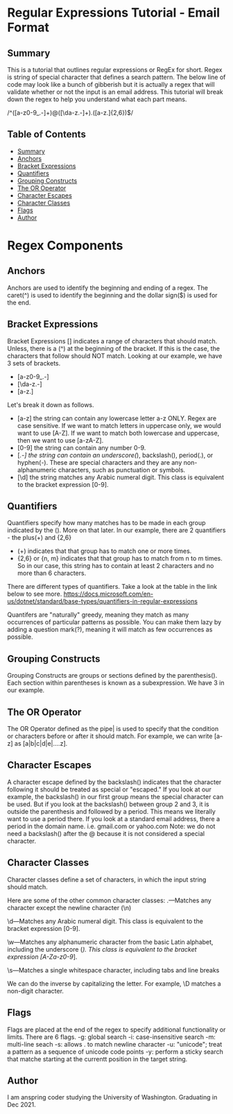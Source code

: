 # Regular Expressions Tutorial - Email Format

## Summary 
This is a tutorial that outlines regular expressions or RegEx for short. Regex is string of special character that defines a search pattern.
The below line of code may look like a bunch of gibberish but it is actually a regex that will validate whether or not the input is an email address.
This tutorial will break down the regex to help you understand what each part means. 

/^([a-z0-9_\.-]+)@([\da-z\.-]+)\.([a-z\.]{2,6})$/

## Table of Contents
- [Summary](#summary) 
- [Anchors](#anchors)
- [Bracket Expressions](#brackets)
- [Quantifiers](#quantifiers)
- [Grouping Constructs](#grouping)
- [The OR Operator](#or)
- [Character Escapes](#escapes)
- [Character Classes](#classes)
- [Flags](#flags)
- [Author](#author)

# Regex Components

## Anchors
Anchors are used to identify the beginning and ending of a regex. The caret(^) is used to identify the beginning and the dollar sign($) is used for the end.

<a name="brackets"></a>
## Bracket Expressions
Bracket Expressions [] indicates a range of characters that should match. Unless, there is a (^) at the beginning of the bracket. If this is the case, the characters that follow should NOT match. Looking at our example, we have 3 sets of brackets. 
  - [a-z0-9_\.-]
  - [\da-z\.-] 
  - [a-z\.]
  
 Let's break it down as follows. 
  - [a-z] the string can contain any lowercase letter a-z ONLY. Regex are case sensitive. If we want to match letters in uppercase only, we would want to use [A-Z]. If we want to match both lowercase and uppercase, then we want to use [a-zA-Z].
  - [0-9] the string can contain any number 0-9.
  - [_\.-] the string can contain an underscore(_), backslash(\), period(.), or hyphen(-). These are special characters and they are any non-alphanumeric characters, such as punctuation or symbols.
  - [\d] the string matches any Arabic numeral digit. This class is equivalent to the bracket expression [0-9].

## Quantifiers
Quantifiers specify how many matches has to be made in each group indicated by the (). More on that later. In our example, there are 2 quantifiers - the plus(+) and {2,6}
  - (+) indicates that that group has to match one or more times.
  - {2,6} or {n, m} indicates that that group has to match from n to m times. So in our case, this string has to contain at least 2 characters and no more than 6 characters.

There are different types of quantifiers. Take a look at the table in the link below to see more. 
https://docs.microsoft.com/en-us/dotnet/standard/base-types/quantifiers-in-regular-expressions

Quantifers are "naturally" greedy, meaning they match as many occurrences of particular patterns as possible. You can make them lazy by adding a question mark(?), meaning it will match as few occurrences as possible.

<a name="grouping"></a>
## Grouping Constructs
Grouping Constructs are groups or sections defined by the parenthesis(). Each section within parentheses is known as a subexpression. We have 3 in our example.

<a name="or"></a>
## The OR Operator
The OR Operator defined as the pipe| is used to specify that the condition or characters before or after it should match. For example, we can write [a-z] as [a|b|c|d|e|....z].

<a name="escapes"></a>
## Character Escapes
A character escape defined by the backslash(\) indicates that the character following it should be treated as special or "escaped." If you look at our example, the backslash(\) in our first group means the special character can be used. 
But if you look at the backslash(\) between group 2 and 3, it is outside the parenthesis and followed by a period. This means we literally want to use a period there. If you look at a standard email address, there a period in the domain name. i.e.  gmail.com or yahoo.com
Note: we do not need a backslash(\) after the @ because it is not considered a special character.

<a name="classes"></a>
## Character Classes
Character classes define a set of characters, in which the input string should match.

Here are some of the other common character classes:
  .—Matches any character except the newline character (\n)

  \d—Matches any Arabic numeral digit. This class is equivalent to the bracket expression [0-9].

   \w—Matches any alphanumeric character from the basic Latin alphabet, including the underscore (_). This class is equivalent to the bracket expression [A-Za-z0-9_].

  \s—Matches a single whitespace character, including tabs and line breaks

We can do the inverse by capitalizing the letter. For example, \D matches a non-digit character.

## Flags
Flags are placed at the end of the regex to specify additional functionality or limits. There are 6 flags.
  -g: global search
  -i: case-insensitive search
  -m: multi-line seach
  -s: allows . to match newline character
  -u: "unicode"; treat a pattern as a sequence of unicode code points
  -y: perform a sticky search that matche starting at the currentt position in the target string.
  
 ## Author
  I am anspring coder studying the University of Washington. Graduating in Dec 2021. 
